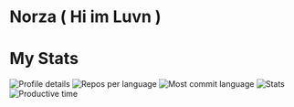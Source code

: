 # Norza ( Hi im Luvn )






# My Stats
<picture>
  <source media="(prefers-color-scheme: dark)" srcset="https://raw.githubusercontent.com/Norzax/Norzax/master/profile-summary-card-output/github_dark/0-profile-details.svg" src="https://github.com/Norzax">
  <source media="(prefers-color-scheme: light)" srcset="https://raw.githubusercontent.com/Norzax/Norzax/master/profile-summary-card-output/github/0-profile-details.svg" src="https://github.com/Norzax">
  <img alt="Profile details" src="https://github.com/Norzax">
</picture>

<picture>
  <source media="(prefers-color-scheme: dark)" srcset="https://raw.githubusercontent.com/Norzax/Norzax/master/profile-summary-card-output/github_dark/1-repos-per-language.svg" src="https://github.com/Norzax">
  <source media="(prefers-color-scheme: light)" srcset="https://raw.githubusercontent.com/Norzax/Norzax/master/profile-summary-card-output/github/1-repos-per-language.svg" src="https://github.com/Norzax">
  <img alt="Repos per language" src="https://github.com/Norzax">
</picture>

<picture>
  <source media="(prefers-color-scheme: dark)" srcset="https://raw.githubusercontent.com/Norzax/Norzax/master/profile-summary-card-output/github_dark/2-most-commit-language.svg" src="https://github.com/Norzax">
  <source media="(prefers-color-scheme: light)" srcset="https://raw.githubusercontent.com/Norzax/Norzax/master/profile-summary-card-output/github/2-most-commit-language.svg" src="https://github.com/Norzax">
  <img alt="Most commit language" src="https://github.com/Norzax">
</picture>

<picture>
  <source media="(prefers-color-scheme: dark)" srcset="https://raw.githubusercontent.com/Norzax/Norzax/master/profile-summary-card-output/github_dark/3-stats.svg" src="https://github.com/Norzax">
  <source media="(prefers-color-scheme: light)" srcset="https://raw.githubusercontent.com/Norzax/Norzax/master/profile-summary-card-output/github/3-stats.svg" src="https://github.com/Norzax">
  <img alt="Stats" src="https://github.com/Norzax">
</picture>

<picture>
  <source media="(prefers-color-scheme: dark)" srcset="https://github-profile-summary-cards.vercel.app/api/cards/productive-time?username=Norzax&theme=github_dark&utcOffset=+7" src="https://github.com/Norzax">
  <source media="(prefers-color-scheme: light)" srcset="https://github-profile-summary-cards.vercel.app/api/cards/productive-time?username=Norzax&theme=github&utcOffset=+7" src="https://github.com/Norzax">
  <img alt="Productive time" src="https://github.com/Norzax">
</picture>
